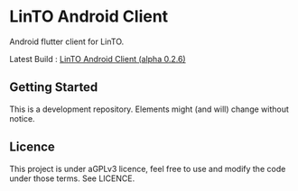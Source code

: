 # LinTO Android Client

Android flutter client for LinTO.

Latest Build : [LinTO Android Client (alpha 0.2.6)](https://dl.linto.ai/downloads/android/linto_apk_latest.apk)

## Getting Started

This is a development repository. Elements might (and will) change without notice.

## Licence

This project is under aGPLv3 licence, feel free to use and modify the code under those terms. See LICENCE.

